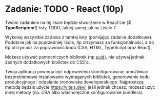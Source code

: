 # Zadanie: TODO - React (10p)

Twoim zadaniem na tej liście będzie stworzenie w React'cie (**Z TypeScriptem!**) listy TODO, takiej samej jak na Liście 7.

Wykonaj wszystkie zadania z tamtej listy (pomijając zadanie dodatkowe). Podobnie jak na poprzedniej liście, 4p otrzymasz za funkcjonalności, a do 6p otrzymasz za poprawność kodu (CSS, HTML, TypeScript oraz React).

Możesz używać pomocniczych bibliotek (np [uuid](https://www.npmjs.com/package/uuid)), nie używaj jednak żadnych dodatkowych bibliotek do CSS'a.

Twoja aplikacja powinna być odpowiednio skonfigurowana: umożliwiać bezproblemowe instalowanie wymaganych bibliotek, generowanie kodu produkcyjnego i odpalanie środowiska developerskiego. Najprostszą metodą będzie użycie https://vitejs.dev/, jeśli jednak chcesz, możesz użyć innej metody (np. CRA albo własnoręczne konfigurowanie bundlera).
